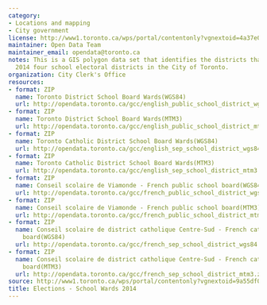 ```yaml
---
category:
- Locations and mapping
- City government
license: http://www1.toronto.ca/wps/portal/contentonly?vgnextoid=4a37e03bb8d1e310VgnVCM10000071d60f89RCRD
maintainer: Open Data Team
maintainer_email: opendata@toronto.ca
notes: This is a GIS polygon data set that identifies the districts that govern the
  2014 four school electoral districts in the City of Toronto.
organization: City Clerk's Office
resources:
- format: ZIP
  name: Toronto District School Board Wards(WGS84)
  url: http://opendata.toronto.ca/gcc/english_public_school_district_wgs84.zip
- format: ZIP
  name: Toronto District School Board Wards(MTM3)
  url: http://opendata.toronto.ca/gcc/english_public_school_district_mtm3.zip
- format: ZIP
  name: Toronto Catholic District School Board Wards(WGS84)
  url: http://opendata.toronto.ca/gcc/english_sep_school_district_wgs84.zip
- format: ZIP
  name: Toronto Catholic District School Board Wards(MTM3)
  url: http://opendata.toronto.ca/gcc/english_sep_school_district_mtm3.zip
- format: ZIP
  name: Conseil scolaire de Viamonde - French public school board(WGS84)
  url: http://opendata.toronto.ca/gcc/french_public_school_district_wgs84.zip
- format: ZIP
  name: Conseil scolaire de Viamonde - French public school board(MTM3)
  url: http://opendata.toronto.ca/gcc/french_public_school_district_mtm3.zip
- format: ZIP
  name: Conseil scolaire de district catholique Centre-Sud - French catholic school
    board(WGS84)
  url: http://opendata.toronto.ca/gcc/french_sep_school_district_wgs84.zip
- format: ZIP
  name: Conseil scolaire de district catholique Centre-Sud - French catholic school
    board(MTM3)
  url: http://opendata.toronto.ca/gcc/french_sep_school_district_mtm3.zip
source: http://www1.toronto.ca/wps/portal/contentonly?vgnextoid=9a55df0bb20b9410VgnVCM10000071d60f89RCRD&vgnextchannel=1a66e03bb8d1e310VgnVCM10000071d60f89RCRD
title: Elections - School Wards 2014
---
```

